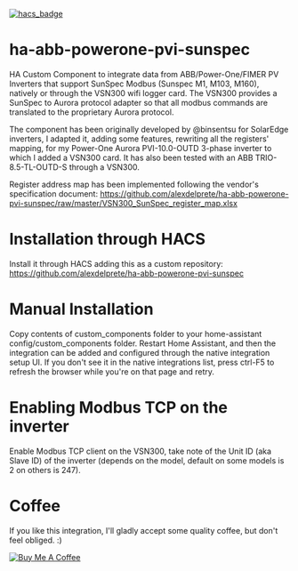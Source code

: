 [![hacs_badge](https://img.shields.io/badge/HACS-Custom-orange.svg?style=for-the-badge)](https://github.com/alexdelprete/ha-abb-powerone-pvi-sunspec)

# ha-abb-powerone-pvi-sunspec
HA Custom Component to integrate data from ABB/Power-One/FIMER PV Inverters that support SunSpec Modbus (Sunspec M1, M103, M160), natively or through the VSN300 wifi logger card. The VSN300 provides a SunSpec to Aurora protocol adapter so that all modbus commands are translated to the proprietary Aurora protocol.

The component has been originally developed by @binsentsu for SolarEdge inverters, I adapted it, adding some features, rewriting all the registers' mapping, for my Power-One Aurora PVI-10.0-OUTD 3-phase inverter to which I added a VSN300 card. It has also been tested with an ABB TRIO-8.5-TL-OUTD-S through a VSN300.

Register address map has been implemented following the vendor's specification document: https://github.com/alexdelprete/ha-abb-powerone-pvi-sunspec/raw/master/VSN300_SunSpec_register_map.xlsx

# Installation through HACS
Install it through HACS adding this as a custom repository: https://github.com/alexdelprete/ha-abb-powerone-pvi-sunspec

# Manual Installation
Copy contents of custom_components folder to your home-assistant config/custom_components folder. Restart Home Assistant, and then the integration can be added and configured through the native integration setup UI. If you don't see it in the native integrations list, press ctrl-F5 to refresh the browser while you're on that page and retry.

# Enabling Modbus TCP on the inverter
Enable Modbus TCP client on the VSN300, take note of the Unit ID (aka Slave ID) of the inverter (depends on the model, default on some models is 2 on others is 247).

# Coffee
If you like this integration, I'll gladly accept some quality coffee, but don't feel obliged. :)

<a href="https://www.buymeacoffee.com/alexdelprete" target="_blank"><img src="https://www.buymeacoffee.com/assets/img/custom_images/black_img.png" alt="Buy Me A Coffee" style="height: auto !important;width: auto !important;" ></a><br>
